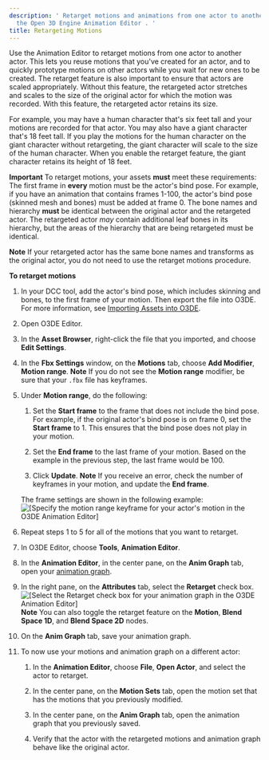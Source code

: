 ```yaml
---
description: ' Retarget motions and animations from one actor to another actor in
  the Open 3D Engine Animation Editor . '
title: Retargeting Motions
---
```


Use the Animation Editor to retarget motions from one actor to another actor. This lets you reuse motions that you've created for an actor, and to quickly prototype motions on other actors while you wait for new ones to be created. The retarget feature is also important to ensure that actors are scaled appropriately. Without this feature, the retargeted actor stretches and scales to the size of the original actor for which the motion was recorded. With this feature, the retargeted actor retains its size.

For example, you may have a human character that's six feet tall and your motions are recorded for that actor. You may also have a giant character that's 18 feet tall. If you play the motions for the human character on the giant character without retargeting, the giant character will scale to the size of the human character. When you enable the retarget feature, the giant character retains its height of 18 feet.

**Important**
To retarget motions, your assets **must** meet these requirements:
The first frame in **every** motion must be the actor's bind pose. For example, if you have an animation that contains frames 1-100, the actor's bind pose (skinned mesh and bones) must be added at frame 0.
The bone names and hierarchy **must** be identical between the original actor and the retargeted actor. The retargeted actor *may* contain additional leaf bones in its hierarchy, but the areas of the hierarchy that are being retargeted must be identical.

**Note**
If your retargeted actor has the same bone names and transforms as the original actor, you do not need to use the retarget motions procedure.

**To retarget motions**

1. In your DCC tool, add the actor's bind pose, which includes skinning and bones, to the first frame of your motion. Then export the file into O3DE. For more information, see [Importing Assets into O3DE](/docs/userguide/assets/importing.md).

1. Open O3DE Editor.

1. In the **Asset Browser**, right-click the file that you imported, and choose **Edit Settings**.

1. In the **Fbx Settings** window, on the **Motions** tab, choose **Add Modifier**, **Motion range**.
**Note**
If you do not see the **Motion range** modifier, be sure that your `.fbx` file has keyframes.

1. Under **Motion range**, do the following:

   1. Set the **Start frame** to the frame that does not include the bind pose. For example, if the original actor's bind pose is on frame 0, set the **Start frame** to 1. This ensures that the bind pose does not play in your motion.

   1. Set the **End frame** to the last frame of your motion. Based on the example in the previous step, the last frame would be 100.

   1. Click **Update**.
**Note**
If you receive an error, check the number of keyframes in your motion, and update the **End frame**.

   The frame settings are shown in the following example:
![\[Specify the motion range keyframe for your actor's motion in the O3DE Animation Editor\]](/images/user-guide/actor-animation/retarget-animations-fbx-settings-motion-range-modifier.png)

1. Repeat steps 1 to 5 for all of the motions that you want to retarget.

1. In O3DE Editor, choose **Tools**, **Animation Editor**.

1. In the **Animation Editor**, in the center pane, on the **Anim Graph** tab, open your [animation graph](/docs/user-guide/visualization/animation/animation-editor/animation-graph-user-interface.md).

1. In the right pane, on the **Attributes** tab, select the **Retarget** check box.
![\[Select the Retarget check box for your animation graph in the O3DE Animation Editor\]](/images/user-guide/actor-animation/retarget-animations-attributes-retarget-checkbox.png)
**Note**
You can also toggle the retarget feature on the **Motion**, **Blend Space 1D**, and **Blend Space 2D** nodes.

1. On the **Anim Graph** tab, save your animation graph.

1. To now use your motions and animation graph on a different actor:

   1. In the **Animation Editor**, choose **File**, **Open Actor**, and select the actor to retarget.

   1. In the center pane, on the **Motion Sets** tab, open the motion set that has the motions that you previously modified.

   1. In the center pane, on the **Anim Graph** tab, open the animation graph that you previously saved.

   1. Verify that the actor with the retargeted motions and animation graph behave like the original actor.
